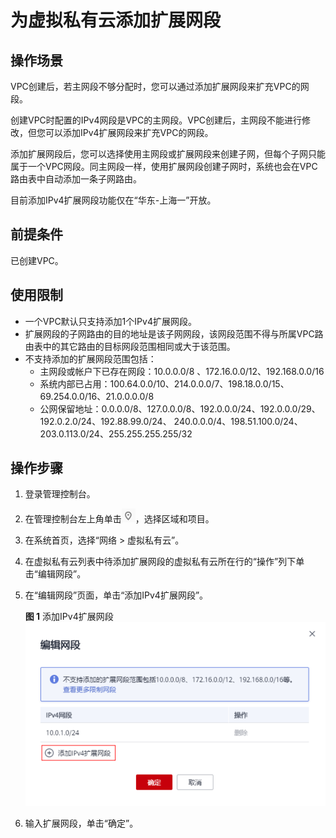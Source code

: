 # 为虚拟私有云添加扩展网段<a name="vpc_vpc_0007"></a>

## 操作场景<a name="zh-cn_topic_0286956167_section15874124165815"></a>

VPC创建后，若主网段不够分配时，您可以通过添加扩展网段来扩充VPC的网段。

创建VPC时配置的IPv4网段是VPC的主网段。VPC创建后，主网段不能进行修改，但您可以添加IPv4扩展网段来扩充VPC的网段。

添加扩展网段后，您可以选择使用主网段或扩展网段来创建子网，但每个子网只能属于一个VPC网段。同主网段一样，使用扩展网段创建子网时，系统也会在VPC路由表中自动添加一条子网路由。

目前添加IPv4扩展网段功能仅在“华东-上海一”开放。

## 前提条件<a name="zh-cn_topic_0286956167_section1459232459"></a>

已创建VPC。

## 使用限制<a name="zh-cn_topic_0286956167_section5667204411244"></a>

-   一个VPC默认只支持添加1个IPv4扩展网段。
-   扩展网段的子网路由的目的地址是该子网网段，该网段范围不得与所属VPC路由表中的其它路由的目标网段范围相同或大于该范围。
-   不支持添加的扩展网段范围包括：
    -   主网段或帐户下已存在网段：10.0.0.0/8 、172.16.0.0/12、192.168.0.0/16
    -   系统内部已占用：100.64.0.0/10、214.0.0.0/7、198.18.0.0/15、69.254.0.0/16、21.0.0.0.0/8
    -   公网保留地址：0.0.0.0/8、127.0.0.0/8、192.0.0.0/24、192.0.0.0/29、192.0.2.0/24、192.88.99.0/24、 240.0.0.0/4、198.51.100.0/24、203.0.113.0/24、255.255.255.255/32


## 操作步骤<a name="zh-cn_topic_0286956167_section2390192084013"></a>

1.  登录管理控制台。

1.  在管理控制台左上角单击![](figures/icon-region-0.png)，选择区域和项目。
2.  在系统首页，选择“网络 \> 虚拟私有云”。
3.  在虚拟私有云列表中待添加扩展网段的虚拟私有云所在行的“操作”列下单击“编辑网段”。
4.  在“编辑网段”页面，单击“添加IPv4扩展网段”。

    **图 1**  添加IPv4扩展网段<a name="zh-cn_topic_0286956167_fig696313313478"></a>  
    ![](figures/添加IPv4扩展网段.png "添加IPv4扩展网段")

5.  输入扩展网段，单击“确定”。

